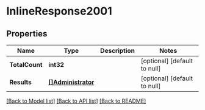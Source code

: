 # InlineResponse2001

## Properties
Name | Type | Description | Notes
------------ | ------------- | ------------- | -------------
**TotalCount** | **int32** |  | [optional] [default to null]
**Results** | [**[]Administrator**](Administrator.md) |  | [optional] [default to null]

[[Back to Model list]](../README.md#documentation-for-models) [[Back to API list]](../README.md#documentation-for-api-endpoints) [[Back to README]](../README.md)



